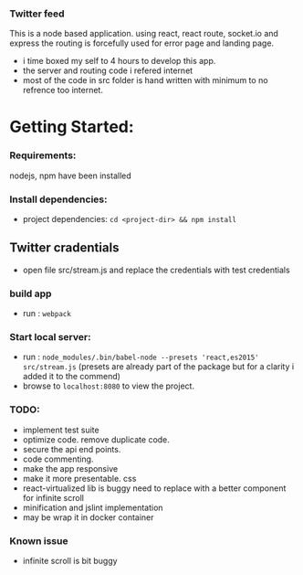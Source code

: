 ### Twitter feed
This is a node based application. using react, react route, socket.io and express
the routing is forcefully used for error page and landing page.
- i time boxed my self to 4 hours to develop this app.
- the server and routing code i refered internet
- most of the code in src folder is hand written with minimum to no refrence too internet.

# Getting Started:
### Requirements: 
nodejs, npm have been installed

### Install dependencies:
- project dependencies: `cd <project-dir> && npm install`

## Twitter cradentials
- open file src/stream.js and replace the credentials with test credentials

### build app
- run : `webpack`

### Start local server:
- run : `node_modules/.bin/babel-node --presets 'react,es2015' src/stream.js` (presets are already part of the package but for a clarity i added it to the commend)
- browse to `localhost:8080` to view the project.

### TODO:
- implement test suite
- optimize code. remove duplicate code.
- secure the api end points.
- code commenting.
- make the app responsive
- make it more presentable. css
- react-virtualized lib is buggy need to replace with a better component for infinite scroll
- minification and jslint implementation
- may be wrap it in docker container

### Known issue
- infinite scroll is bit buggy
